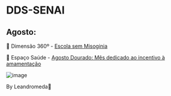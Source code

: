 # DDS-SENAI

## Agosto:

🔗 Dimensão 360º - [Escola sem Misoginia](https://we.tl/t-pB0nLmVB4N)

🔗 Espaço Saúde - [Agosto Dourado: Mês dedicado ao incentivo à amamentação](https://github.com/user-attachments/assets/d3cc1b3c-7605-42a7-8814-5f9c5587aad5)

![image](https://github.com/user-attachments/assets/0e30ab2e-58ca-4eb3-ab16-f4287ad19e77)

By Leandromeda🌹
